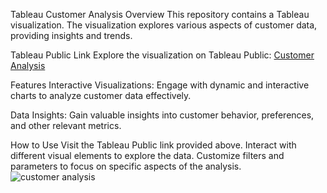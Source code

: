 Tableau Customer Analysis
Overview
This repository contains a Tableau visualization. The visualization explores various aspects of customer data, providing insights and trends.

Tableau Public Link
Explore the visualization on Tableau Public: [Customer Analysis](https://public.tableau.com/app/profile/kishan.ganesh/viz/kgcustomeranalysis/customeranalysis?publish=yes)

Features
Interactive Visualizations: Engage with dynamic and interactive charts to analyze customer data effectively.

Data Insights: Gain valuable insights into customer behavior, preferences, and other relevant metrics.

How to Use
Visit the Tableau Public link provided above.
Interact with different visual elements to explore the data.
Customize filters and parameters to focus on specific aspects of the analysis.
![customer analysis](https://github.com/kishanganesh/tableau-customer-bi-analysis/assets/82361628/289ef12d-df35-44f0-8cb7-2c57594e6d1a)
